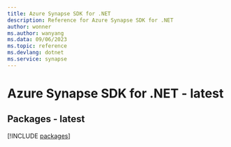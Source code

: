 ```yaml
---
title: Azure Synapse SDK for .NET
description: Reference for Azure Synapse SDK for .NET
author: wonner
ms.author: wanyang
ms.data: 09/06/2023
ms.topic: reference
ms.devlang: dotnet
ms.service: synapse
---
```

# Azure Synapse SDK for .NET - latest
## Packages - latest
[!INCLUDE [packages](synapse-index.md)]